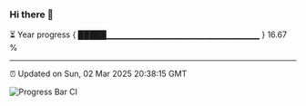 ### Hi there 👋

⏳ Year progress { █████▁▁▁▁▁▁▁▁▁▁▁▁▁▁▁▁▁▁▁▁▁▁▁▁▁ } 16.67 %

---

⏰ Updated on Sun, 02 Mar 2025 20:38:15 GMT

![Progress Bar CI](https://github.com/IshwaranRudhara/GIT-ACTION/workflows/Progress%20Bar%20CI/badge.svg)
